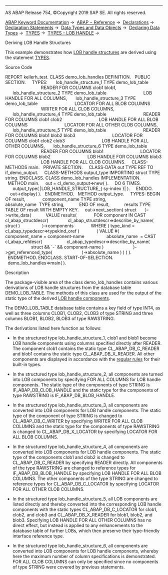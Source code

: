   

* * *

AS ABAP Release 754, ©Copyright 2019 SAP SE. All rights reserved.

[ABAP Keyword Documentation](javascript:call_link\('abenabap.htm'\)) →  [ABAP − Reference](javascript:call_link\('abenabap_reference.htm'\)) →  [Declarations](javascript:call_link\('abendeclarations.htm'\)) →  [Declaration Statements](javascript:call_link\('abenabap_declarations.htm'\)) →  [Data Types and Data Objects](javascript:call_link\('abentypes_and_objects.htm'\)) →  [Declaring Data Types](javascript:call_link\('abentypes_statements.htm'\)) →  [TYPES](javascript:call_link\('abaptypes.htm'\)) →  [TYPES - LOB HANDLE](javascript:call_link\('abaptypes_lob_handle.htm'\)) → 

Deriving LOB Handle Structures

This example demonstrates how [LOB handle structures](javascript:call_link\('abenlob_handle_structure_glosry.htm'\) "Glossary Entry") are derived using the statement [TYPES](javascript:call_link\('abaptypes_lob_handle.htm'\)).

Source Code

REPORT kellerh\_test.
CLASS demo\_lob\_handles DEFINITION.
  PUBLIC SECTION.
    TYPES:
      lob\_handle\_structure\_1 TYPE demo\_lob\_table
                             READER FOR COLUMNS clob1 blob1,
      lob\_handle\_structure\_2 TYPE demo\_lob\_table
                             LOB HANDLE FOR ALL COLUMNS,
      lob\_handle\_structure\_3 TYPE demo\_lob\_table
                             LOCATOR FOR ALL BLOB COLUMNS
                             WRITER FOR ALL CLOB COLUMNS,
      lob\_handle\_structure\_4 TYPE demo\_lob\_table
                             READER FOR COLUMNS clob1 clob2
                             LOB HANDLE FOR ALL BLOB COLUMNS
                             LOCATOR FOR ALL OTHER CLOB COLUMNS,
      lob\_handle\_structure\_5 TYPE demo\_lob\_table
                             READER FOR COLUMNS blob1 blob2 blob3
                             LOCATOR FOR COLUMNS clob1 clob2 clob3
                             LOB HANDLE FOR ALL OTHER COLUMNS,
      lob\_handle\_structure\_6 TYPE demo\_lob\_table
                             READER FOR COLUMNS blob1
                             LOCATOR FOR COLUMNS blob2
                             LOB HANDLE FOR COLUMNS blob3
                             LOB HANDLE FOR ALL CLOB COLUMNS.
    CLASS-METHODS main.
  PRIVATE SECTION.
    CLASS-DATA out TYPE REF TO if\_demo\_output.
    CLASS-METHODS output\_type IMPORTING struct TYPE string.
ENDCLASS.
CLASS demo\_lob\_handles IMPLEMENTATION.
  METHOD main.
    out = cl\_demo\_output=>new( ).
    DO 6 TIMES.
      output\_type( |LOB\_HANDLE\_STRUCTURE\_{ sy-index }| ).
    ENDDO.
    out->display( ).
  ENDMETHOD.
  METHOD output\_type.
    TYPES: BEGIN OF result,
             component\_name TYPE string,
             absolute\_name  TYPE string,
           END OF result,
           results TYPE TABLE OF result WITH EMPTY KEY.
    out->next\_section( struct
      )->write\_data(
           VALUE results(
             FOR component IN CAST cl\_abap\_structdescr(
               cl\_abap\_structdescr=>describe\_by\_name( struct )
                 )->components
             WHERE ( type\_kind = cl\_abap\_typedescr=>typekind\_oref )
             ( VALUE #(
                 component\_name = component-name
                 absolute\_name  = CAST cl\_abap\_refdescr(
                   cl\_abap\_typedescr=>describe\_by\_name(
                     struct && \`-\` && component-name )
                       )->get\_referenced\_type(
                       )->absolute\_name ) ) ) ).
  ENDMETHOD.
ENDCLASS.
START-OF-SELECTION.
  demo\_lob\_handles=>main( ).

Description

The package-visible area of the class demo\_lob\_handles contains various derivations of LOB handle structures from the database table DEMO\_LOB\_TABLE. The methods of this class are used for the output of the static type of the derived [LOB handle components](javascript:call_link\('abenlob_handle_component_glosry.htm'\) "Glossary Entry").

The DEMO\_LOB\_TABLE database table contains a key field of type INT4, as well as three columns CLOB1, CLOB2, CLOB3 of type STRING and three columns BLOB1, BLOB2, BLOB3 of type RAWSTRING.

The derivations listed here function as follows:

-   In the structured type lob\_handle\_structure\_1, clob1 and blob1 become LOB handle components using columns specified directly after READER. The component clob1 contains the static type CL\_ABAP\_DB\_C\_READER and blob1 contains the static type CL\_ABAP\_DB\_X\_READER. All other components are displayed in accordance with the [regular rules](javascript:call_link\('abenddic_builtin_types.htm'\)) for their built-in types.

-   In the structured type lob\_handle\_structure\_2, all components are turned into LOB components by specifying FOR ALL COLUMNS for LOB handle components. The static type of the components of type STRING is IF\_ABAP\_DB\_CLOB\_HANDLE and the static type for the components of type RAWSTRING is IF\_ABAP\_DB\_BLOB\_HANDLE.

-   In the structured type lob\_handle\_structure\_3, all components are converted into LOB components for LOB handle components. The static type of the component of type STRING is changed to CL\_ABAP\_DB\_C\_WRITER by specifying WRITER FOR ALL CLOB COLUMNS and the static type for the components of type RAWSTRING is changed to CL\_ABAP\_DB\_X\_LOCATOR by specifying LOCATOR FOR ALL BLOB COLUMNS.

-   In the structured type lob\_handle\_structure\_4, all components are converted into LOB components for LOB handle components. The static type of the components clob1 and clob2 is changed to CL\_ABAP\_DB\_C\_READER by specifying READER directly. All components of the type RAWSTRING are changed to reference types for IF\_ABAP\_DB\_BLOB\_HANDLE by specifying LOB HANDLE FOR ALL BLOB COLUMNS. The other components of the type STRING are changed to reference types for CL\_ABAP\_DB\_C\_LOCATOR by specifying LOCATOR FOR ALL OTHER CLOB COLUMNS.

-   In the structured type lob\_handle\_structure\_5, all LOB components are listed directly and thereby converted into the corresponding LOB handle components with the static types CL\_ABAP\_DB\_C\_LOCATOR for clob1, clob2, and clob3 and CL\_ABAP\_DB\_X\_READER for blob1, blob2, and blob3. Specifying LOB HANDLE FOR ALL OTHER COLUMNS has no direct effect, but instead is applied to any enhancements to the database table of further LOBs, which then preserve their type-friendly interface reference type.

-   In the structured type lob\_handle\_structure\_6, all components are converted into LOB components for LOB handle components, whereby here the maximum number of column specifications is demonstrated. FOR ALL CLOB COLUMNS can only be specified since no components of type STRING were covered by previous statements.